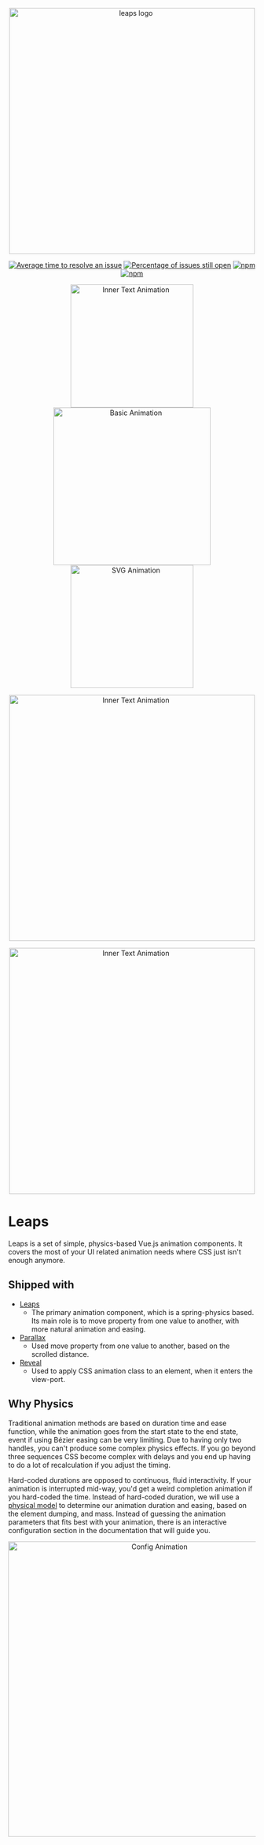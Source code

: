 <p align="center">
  <a href="https://baianat.github.io/leaps/" target="_blank">
    <img width="500" alt="leaps logo" src="https://github.com/baianat/leaps/blob/master/docs/.vuepress/public/leaps.svg">
  </a>
</p>

<p align="center">
  <a href="http://isitmaintained.com/project/baianat/leaps"><img src="http://isitmaintained.com/badge/resolution/baianat/leaps.svg" alt="Average time to resolve an issue"/></a>
  <a href="http://isitmaintained.com/project/baianat/leaps"><img src="http://isitmaintained.com/badge/open/baianat/leaps.svg" alt="Percentage of issues still open"/></a>
  <a href="https://npm-stat.com/charts.html?package=leaps"><img src="https://img.shields.io/npm/dm/leaps.svg" alt="npm"/></a>
  <a href="https://www.npmjs.com/package/leaps"><img src="https://img.shields.io/npm/v/leaps.svg" alt="npm"/></a>
</p>


<p align="center">
  <a href="https://github.com/baianat/leaps/blob/master/demos/gifs/innet%20text.gif"><img width="250px" src="https://github.com/baianat/leaps/blob/master/demos/gifs/innet%20text.gif" alt="Inner Text Animation"/></a>
  <a href="https://github.com/baianat/leaps/blob/master/demos/gifs/basic.gif"><img width="320px" src="https://github.com/baianat/leaps/blob/master/demos/gifs/basic.gif" alt="Basic Animation"/></a>
  <a href="https://github.com/baianat/leaps/blob/master/demos/gifs/svh.gif"><img width="250px" src="https://github.com/baianat/leaps/blob/master/demos/gifs/svh.gif" alt="SVG Animation"/></a>
</p>

<p align="center">
  <a href="https://github.com/baianat/leaps/blob/master/demos/air-hockey.vue"><img width="500px" src="https://github.com/baianat/leaps/blob/master/demos/gifs/air-hockey.gif" alt="Inner Text Animation"/></a>
</p>

<p align="center">
  <a href="https://github.com/baianat/leaps/blob/master/demos/superheros.vue"><img width="500px" src="https://github.com/baianat/leaps/blob/master/demos/gifs/superheros.gif" alt="Inner Text Animation"/></a>
</p>

# Leaps

Leaps is a set of simple, physics-based Vue.js animation components. It covers the most of your UI related animation needs where CSS just isn't enough anymore.

## Shipped with

* [Leaps](https://baianat.github.io/leaps/leaps.html)
  * The primary animation component, which is a spring-physics based. Its main role is to move property from one value to another, with more natural animation and easing.
* [Parallax](https://baianat.github.io/leaps/parallax.html)
  * Used move property from one value to another, based on the scrolled distance.
* [Reveal](https://baianat.github.io/leaps/Reveal.html)
  * Used to apply CSS animation class to an element, when it enters the view-port.

## Why Physics

Traditional animation methods are based on duration time and ease function, while the animation goes from the start state to the end state, event if using Bézier easing can be very limiting. Due to having only two handles, you can't produce some complex physics effects. If you go beyond three sequences CSS become complex with delays and you end up having to do a lot of recalculation if you adjust the timing.

Hard-coded durations are opposed to continuous, fluid interactivity. If your animation is interrupted mid-way, you'd get a weird completion animation if you hard-coded the time.
Instead of hard-coded duration, we will use a [physical model](https://en.wikipedia.org/wiki/Damping_ratio) to determine our animation duration and easing, based on the element dumping, and mass. Instead of guessing the animation parameters that fits best with your animation, there is an interactive configuration section in the documentation that will guide you.

<p align="center">
  <a href="https://baianat.github.io/leaps/leaps.html#configuration"><img width="600px" src="https://github.com/baianat/leaps/blob/master/demos/gifs/config.gif" alt="Config Animation"/></a>
</p>